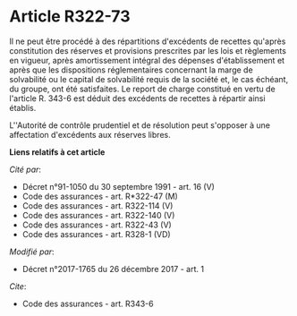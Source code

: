 # Article R322-73

Il ne peut être procédé à des répartitions d'excédents de recettes qu'après constitution des réserves et provisions
prescrites par les lois et règlements en vigueur, après amortissement intégral des dépenses d'établissement et après que les
dispositions réglementaires concernant la marge de solvabilité ou le capital de solvabilité requis de la société et, le cas
échéant, du groupe, ont été satisfaites. Le report de charge constitué en vertu de l'article R. 343-6 est déduit des
excédents de recettes à répartir ainsi établis.

L''Autorité de contrôle prudentiel et de résolution peut s'opposer à une affectation d'excédents aux réserves libres.

**Liens relatifs à cet article**

_Cité par_:

  - Décret n°91-1050 du 30 septembre 1991 - art. 16 (V)
  - Code des assurances - art. R*322-47 (M)
  - Code des assurances - art. R322-114 (V)
  - Code des assurances - art. R322-140 (V)
  - Code des assurances - art. R322-43 (V)
  - Code des assurances - art. R328-1 (VD)

_Modifié par_:

  - Décret n°2017-1765 du 26 décembre 2017 - art. 1

_Cite_:

  - Code des assurances - art. R343-6
